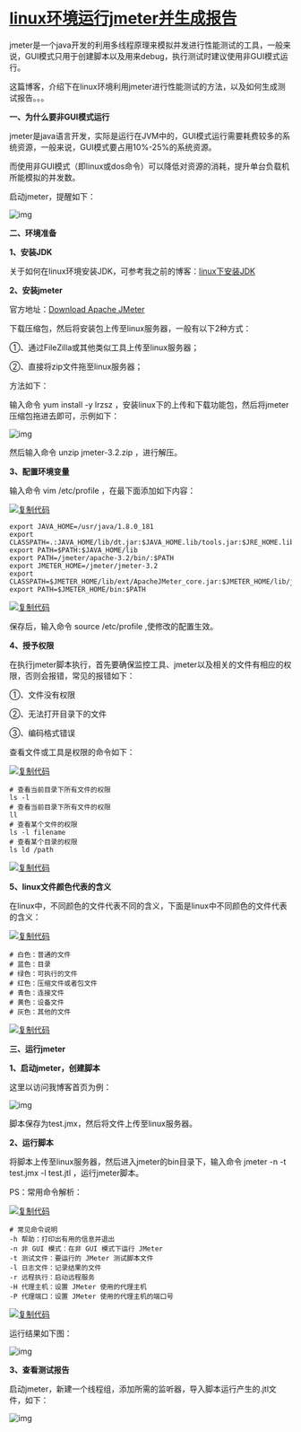 # [linux环境运行jmeter并生成报告](https://www.cnblogs.com/imyalost/p/9808079.html)

jmeter是一个java开发的利用多线程原理来模拟并发进行性能测试的工具，一般来说，GUI模式只用于创建脚本以及用来debug，执行测试时建议使用非GUI模式运行。

这篇博客，介绍下在linux环境利用jmeter进行性能测试的方法，以及如何生成测试报告。。。

 

**一、为什么要非GUI模式运行**

jmeter是java语言开发，实际是运行在JVM中的，GUI模式运行需要耗费较多的系统资源，一般来说，GUI模式要占用10%-25%的系统资源。

而使用非GUI模式（即linux或dos命令）可以降低对资源的消耗，提升单台负载机所能模拟的并发数。

启动jmeter，提醒如下：

![img](https://img2018.cnblogs.com/blog/983980/201810/983980-20181017235354528-1410994690.png)

 

**二、环境准备**

**1、安装JDK**

关于如何在linux环境安装JDK，可参考我之前的博客：[linux下安装JDK](https://www.cnblogs.com/imyalost/p/8709578.html)

**2、安装jmeter**

官方地址：[Download Apache JMeter](https://jmeter.apache.org/download_jmeter.cgi)

下载压缩包，然后将安装包上传至linux服务器，一般有以下2种方式：

①、通过FileZilla或其他类似工具上传至linux服务器；

②、直接将zip文件拖至linux服务器；

方法如下：

输入命令 yum install -y lrzsz ，安装linux下的上传和下载功能包，然后将jmeter压缩包拖进去即可，示例如下：

![img](https://img2018.cnblogs.com/blog/983980/201810/983980-20181018000448933-287232329.png)

然后输入命令 unzip jmeter-3.2.zip ，进行解压。

**3、配置环境变量**

输入命令 vim /etc/profile ，在最下面添加如下内容：

[![复制代码](https://common.cnblogs.com/images/copycode.gif)](javascript:void(0);)

```
export JAVA_HOME=/usr/java/1.8.0_181
export CLASSPATH=.:JAVA_HOME/lib/dt.jar:$JAVA_HOME.lib/tools.jar:$JRE_HOME.lib
export PATH=$PATH:$JAVA_HOME/lib
export PATH=/jmeter/apache-3.2/bin/:$PATH
export JMETER_HOME=/jmeter/jmeter-3.2
export CLASSPATH=$JMETER_HOME/lib/ext/ApacheJMeter_core.jar:$JMETER_HOME/lib/jorphan.jar:$CLASSPATH
export PATH=$JMETER_HOME/bin:$PATH
```

[![复制代码](https://common.cnblogs.com/images/copycode.gif)](javascript:void(0);)

 保存后，输入命令 source /etc/profile ,使修改的配置生效。

**4、授予权限**

在执行jmeter脚本执行，首先要确保监控工具、jmeter以及相关的文件有相应的权限，否则会报错，常见的报错如下：

①、文件没有权限

②、无法打开目录下的文件

③、编码格式错误

查看文件或工具是权限的命令如下：

[![复制代码](https://common.cnblogs.com/images/copycode.gif)](javascript:void(0);)

```
# 查看当前目录下所有文件的权限
ls -l     
# 查看当前目录下所有文件的权限
ll
# 查看某个文件的权限
ls -l filename
# 查看某个目录的权限
ls ld /path
```

[![复制代码](https://common.cnblogs.com/images/copycode.gif)](javascript:void(0);)

 **5、linux文件颜色代表的含义**

在linux中，不同颜色的文件代表不同的含义，下面是linux中不同颜色的文件代表的含义：

[![复制代码](https://common.cnblogs.com/images/copycode.gif)](javascript:void(0);)

```
# 白色：普通的文件
# 蓝色：目录
# 绿色：可执行的文件
# 红色：压缩文件或者包文件
# 青色：连接文件
# 黄色：设备文件
# 灰色：其他的文件
```

[![复制代码](https://common.cnblogs.com/images/copycode.gif)](javascript:void(0);)

 

**三、运行jmeter**

**1、启动jmeter，创建脚本**

这里以访问我博客首页为例：

![img](https://img2018.cnblogs.com/blog/983980/201810/983980-20181018001153966-2055522873.png)

脚本保存为test.jmx，然后将文件上传至linux服务器。

**2、运行脚本**

将脚本上传至linux服务器，然后进入jmeter的bin目录下，输入命令 jmeter -n -t test.jmx -l test.jtl ，运行jmeter脚本。

PS：常用命令解析：

[![复制代码](https://common.cnblogs.com/images/copycode.gif)](javascript:void(0);)

```
# 常见命令说明
-h 帮助：打印出有用的信息并退出
-n 非 GUI 模式：在非 GUI 模式下运行 JMeter
-t 测试文件：要运行的 JMeter 测试脚本文件
-l 日志文件：记录结果的文件
-r 远程执行：启动远程服务
-H 代理主机：设置 JMeter 使用的代理主机
-P 代理端口：设置 JMeter 使用的代理主机的端口号
```

[![复制代码](https://common.cnblogs.com/images/copycode.gif)](javascript:void(0);)

 运行结果如下图：

![img](https://img2018.cnblogs.com/blog/983980/201810/983980-20181019002930250-378046106.png)

**3、查看测试报告**

启动jmeter，新建一个线程组，添加所需的监听器，导入脚本运行产生的.jtl文件，如下：

![img](https://img2018.cnblogs.com/blog/983980/201810/983980-20181019003254348-730225769.png)